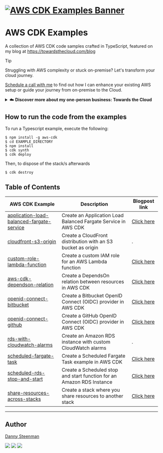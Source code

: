 # [![AWS CDK Examples Banner](./icons/github-header-image.png)](https://towardsthecloud.com)

# AWS CDK Examples

A collection of AWS CDK code samples crafted in TypeScript, featured on my blog at https://towardsthecloud.com/blog

> [!TIP]
> Struggling with AWS complexity or stuck on-premise? Let's transform your cloud journey.
>
> [Schedule a call with me](https://towardsthecloud.com/contact) to find out how I can enhance your existing AWS setup or guide your journey from on-premise to the Cloud.
>
> <details><summary>☁️ <strong>Discover more about my one-person business: Towards the Cloud</strong></summary>
>
> <br/>
>
> Hi, I'm Danny – AWS expert and founder of [Towards the Cloud](https://towardsthecloud.com). With over a decade of hands-on experience, I specialized myself in deploying well-architected, highly scalable and cost-effective AWS Solutions using Infrastructure as Code (IaC).
>
> #### When you work with me, you're getting a package deal of expertise and personalized service:
>
> - **AWS CDK Proficiency**: I bring deep AWS CDK knowledge to the table, ensuring your infrastructure is not just maintainable and scalable, but also fully automated.
> - **AWS Certified**: [Equipped with 7 AWS Certifications](https://www.credly.com/users/dannysteenman/badges), including DevOps Engineer & Solutions Architect Professional, to ensure best practices across diverse cloud scenarios.
> - **Direct Access**: You work with me, not a team of managers. Expect quick decisions and high-quality work.
> - **Tailored Solutions**: Understanding that no two businesses are alike, I Custom-fit cloud infrastructure for your unique needs.
> - **Cost-Effective**: I'll optimize your AWS spending without cutting corners on performance or security.
> - **Seamless CI/CD**: I'll set up smooth CI/CD processes using GitHub Actions, making changes a breeze through Pull Requests.
>
> *My mission is simple: I'll free you from infrastructure headaches so you can focus on what truly matters – your core business.*
>
> Ready to unlock the full potential of AWS Cloud?
>
> <a href="https://towardsthecloud.com/contact"><img alt="Schedule your call" src="https://img.shields.io/badge/schedule%20your%20call-success.svg?style=for-the-badge"/></a>
> </details>

## How to run the code from the examples

To run a Typescript example, execute the following:

```
$ npm install -g aws-cdk
$ cd EXAMPLE_DIRECTORY
$ npm install
$ cdk synth
$ cdk deploy
```

Then, to dispose of the stack/s afterwards

```
$ cdk destroy
```

## Table of Contents

| AWS CDK Example                                                                                    | Description                                                           | Blogpost link                                                                                            |
| -------------------------------------------------------------------------------------------------- | --------------------------------------------------------------------- | -------------------------------------------------------------------------------------------------------- |
| [application-load-balanced-fargate-service](./application-load-balanced-fargate-service/README.md) | Create an Application Load Balanced Fargate Service in AWS CDK        | [Click here](https://towardsthecloud.com/aws-cdk-application-load-balanced-fargate-service)              |
| [cloudfront-s3-origin](./cloudfront-s3-origin/README.md)                                           | Create a CloudFront distribution with an S3 bucket as origin          | .                                                                                                        |
| [custom-role-lambda-function](./custom-role-lambda-function/README.md)                             | Create a custom IAM role for an AWS Lambda function                   | [Click here](https://towardsthecloud.com/aws-cdk-custom-role-lambda-function)                            |
| [aws-cdk-dependson-relation](./custom-role-lambda-function/README.md)                              | Create a DependsOn relation between resources in AWS CDK              | [Click here](https://towardsthecloud.com/aws-cdk-dependson-relation)                                     |
| [openid-connect-bitbucket](./openid-connect-bitbucket/README.md)                                   | Create a Bitbucket OpenID Connect (OIDC) provider in AWS CDK          | [Click here](https://towardsthecloud.com/aws-cdk-openid-connect-bitbucket)                               |
| [openid-connect-github](./openid-connect-github/README.md)                                         | Create a GitHub OpenID Connect (OIDC) provider in AWS CDK             | [Click here](https://towardsthecloud.com/aws-cdk-openid-connect-github)                                  |
| [rds-with-cloudwatch-alarms](./rds-with-cloudwatch-alarms/README.md)                               | Create an Amazon RDS instance with custom CloudWatch alarms           | .                                                                                                        |
| [scheduled-fargate-task](./scheduled-fargate-task/README.md)                                       | Create a Scheduled Fargate Task example in AWS CDK                    | [Click here](https://towardsthecloud.com/aws-cdk-scheduled-fargate-task)                                 |
| [scheduled-rds-stop-and-start](./scheduled-rds-stop-and-start/README.md)                           | Create a Scheduled stop and start function for an Amazon RDS Instance | [Click here](https://aws.amazon.com/blogs/database/schedule-amazon-rds-stop-and-start-using-aws-lambda/) |
| [share-resources-across-stacks](./share-resources-across-stacks/README.md)                         | Create a stack where you share resources to another stack             | [Click here](https://towardsthecloud.com/share-resources-across-stacks-aws-cdk)                          |

---

## Author

[Danny Steenman](https://towardsthecloud.com/about)

[![](https://img.shields.io/badge/LinkedIn-0077B5?style=for-the-badge&logo=linkedin&logoColor=white)](https://www.linkedin.com/company/towardsthecloud)
[![](https://img.shields.io/badge/X-000000?style=for-the-badge&logo=x&logoColor=white)](https://twitter.com/dannysteenman)
[![](https://img.shields.io/badge/GitHub-2b3137?style=for-the-badge&logo=github&logoColor=white)](https://github.com/dannysteenman)
